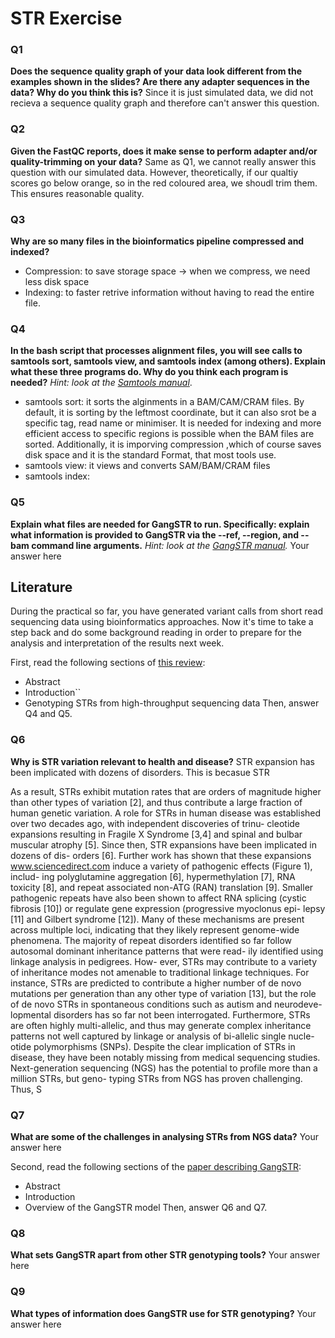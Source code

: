 # STR Exercise

### Q1
**Does the sequence quality graph of your data look different from the examples shown in the slides? Are there any adapter sequences in the data? Why do you think this is?**
Since it is just simulated data, we did not recieva a sequence quality graph and therefore can't answer this question. 

### Q2
**Given the FastQC reports, does it make sense to perform adapter and/or quality-trimming on your data?**
Same as Q1, we cannot really answer this question with our simulated data. However, theoretically, if our qualtiy scores go below orange, so in the red coloured area, we shoudl trim them. This ensures reasonable quality. 

### Q3
**Why are so many files in the bioinformatics pipeline compressed and indexed?**
- Compression: to save storage space -> when we compress, we need less disk space
- Indexing: to faster retrive information without having to read the entire file. 

### Q4
**In the bash script that processes alignment files, you will see calls to samtools sort, samtools view, and samtools index (among others). Explain what these three programs do. Why do you think each program is needed?**
*Hint: look at the [Samtools manual](http://www.htslib.org/doc/samtools.html)*.
- samtools sort: it sorts the alginments in a BAM/CAM/CRAM files. By default, it is sorting by the leftmost coordinate, but it can also srot be a specific tag, read name or minimiser. It is needed for indexing and more efficient access to specific regions is possible when the BAM files are sorted. Additionally, it is imporving compression ,which of course saves disk space and it is the standard Format, that most tools use.
- samtools view: it views and converts SAM/BAM/CRAM files
- samtools index: 

### Q5
**Explain what files are needed for GangSTR to run. Specifically: explain what information is provided to GangSTR via the --ref, --region, and --bam command line arguments.**
*Hint: look at the [GangSTR manual](https://github.com/gymreklab/gangstr).*
Your answer here

## Literature
During the practical so far, you have generated variant calls from short read sequencing data using bioinformatics approaches. Now it's time to take a step back and do some background reading in order to prepare for the analysis and interpretation of the results next week. 

First, read the following sections of [this review](https://www.sciencedirect.com/science/article/pii/S0959437X16301538):
* Abstract
* Introduction``
* Genotyping STRs from high-throughput sequencing data
Then, answer Q4 and Q5.

### Q6
**Why is STR variation relevant to health and disease?**
STR expansion has been implicated with dozens of disorders. This is becasue STR

As a result, STRs exhibit mutation rates
that are orders of magnitude higher than other types of
variation [2], and thus contribute a large fraction of human
genetic variation.
A role for STRs in human disease was established over
two decades ago, with independent discoveries of trinu-
cleotide expansions resulting in Fragile X Syndrome [3,4]
and spinal and bulbar muscular atrophy [5]. Since then,
STR expansions have been implicated in dozens of dis-
orders [6]. Further work has shown that these expansions
www.sciencedirect.com induce a variety of pathogenic effects (Figure 1), includ-
ing polyglutamine aggregation [6], hypermethylation [7],
RNA toxicity [8], and repeat associated non-ATG (RAN)
translation [9]. Smaller pathogenic repeats have also been
shown to affect RNA splicing (cystic fibrosis [10]) or
regulate gene expression (progressive myoclonus epi-
lepsy [11] and Gilbert syndrome [12]). Many of these
mechanisms are present across multiple loci, indicating
that they likely represent genome-wide phenomena.
The majority of repeat disorders identified so far follow
autosomal dominant inheritance patterns that were read-
ily identified using linkage analysis in pedigrees. How-
ever, STRs may contribute to a variety of inheritance
modes not amenable to traditional linkage techniques.
For instance, STRs are predicted to contribute a higher
number of de novo mutations per generation than any
other type of variation [13], but the role of de novo STRs in
spontaneous conditions such as autism and neurodeve-
lopmental disorders has so far not been interrogated.
Furthermore, STRs are often highly multi-allelic, and
thus may generate complex inheritance patterns not well
captured by linkage or analysis of bi-allelic single nucle-
otide polymorphisms (SNPs).
Despite the clear implication of STRs in disease, they
have been notably missing from medical sequencing
studies. Next-generation sequencing (NGS) has the
potential to profile more than a million STRs, but geno-
typing STRs from NGS has proven challenging. Thus,
S


### Q7
**What are some of the challenges in analysing STRs from NGS data?**
Your answer here

Second, read the following sections of the [paper describing GangSTR](https://academic.oup.com/nar/article/47/15/e90/5518310):
* Abstract
* Introduction
* Overview of the GangSTR model
Then, answer Q6 and Q7.

### Q8
**What sets GangSTR apart from other STR genotyping tools?**
Your answer here

### Q9
**What types of information does GangSTR use for STR genotyping?**
Your answer here
